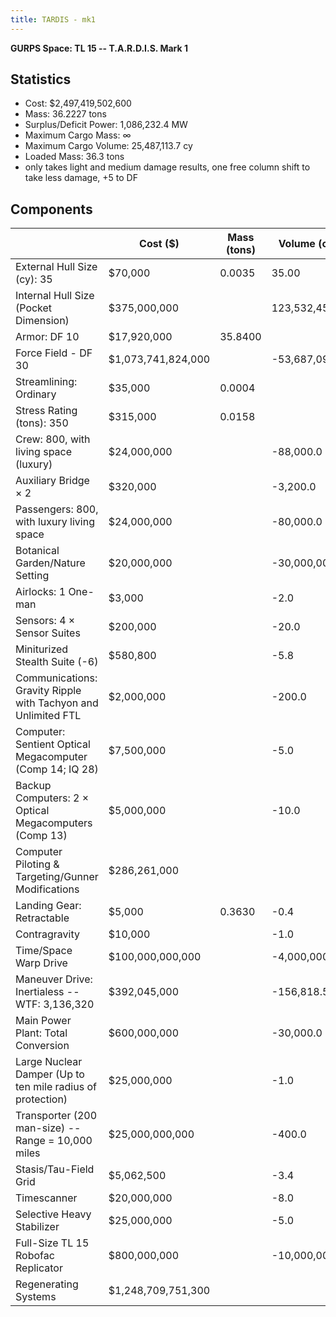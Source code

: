 ```yaml
---
title: TARDIS - mk1
---
```

**GURPS Space: TL 15 -- T.A.R.D.I.S. Mark 1**

## Statistics

* Cost: $2,497,419,502,600
* Mass: 36.2227 tons
* Surplus/Deficit Power: 1,086,232.4 MW
* Maximum Cargo Mass: ∞
* Maximum Cargo Volume: 25,487,113.7 cy
* Loaded Mass: 36.3 tons
* only takes light and medium damage results, one free column shift to take less damage, +5 to DF

## Components

||Cost ($)|Mass (tons)|Volume (cy)|Power (MW)|
|--- |--- |--- |--- |--- |
|External Hull Size (cy): 35|$70,000|0.0035|35.00||
|Internal Hull Size (Pocket Dimension)|$375,000,000||123,532,450.0||
|Armor: DF 10|$17,920,000|35.8400|||
|Force Field - DF 30|$1,073,741,824,000||-53,687,091.2|-4.0|
|Streamlining: Ordinary|$35,000|0.0004|||
|Stress Rating (tons): 350|$315,000|0.0158|||
|Crew: 800, with living space (luxury)|$24,000,000||-88,000.0||
|Auxiliary Bridge × 2|$320,000||-3,200.0||
|Passengers: 800, with luxury living space|$24,000,000||-80,000.0||
|Botanical Garden/Nature Setting|$20,000,000||-30,000,000.0||
|Airlocks: 1 One-man|$3,000||-2.0||
|Sensors: 4 × Sensor Suites|$200,000||-20.0|-4.0|
|Miniturized Stealth Suite (-6)|$580,800||-5.8|-16.0|
|Communications: Gravity Ripple with Tachyon and Unlimited FTL|$2,000,000||-200.0|-100.0|
|Computer: Sentient Optical Megacomputer (Comp 14; IQ 28)|$7,500,000||-5.0||
|Backup Computers: 2 × Optical Megacomputers (Comp 13)|$5,000,000||-10.0||
|Computer Piloting & Targeting/Gunner Modifications|$286,261,000||||
|Landing Gear: Retractable|$5,000|0.3630|-0.4||
|Contragravity|$10,000||-1.0|-2.0|
|Time/Space Warp Drive|$100,000,000,000||-4,000,000.0|-500,000.0|
|Maneuver Drive: Inertialess -- WTF: 3,136,320|$392,045,000||-156,818.5|-313,632.0|
|Main Power Plant: Total Conversion|$600,000,000||-30,000.0|2,000,000.0|
|Large Nuclear Damper (Up to ten mile radius of protection)|$25,000,000||-1.0|-0.1|
|Transporter (200 man-size) -- Range = 10,000 miles|$25,000,000,000||-400.0|-2,000.0|
|Stasis/Tau-Field Grid|$5,062,500||-3.4|-4.5|
|Timescanner|$20,000,000||-8.0||
|Selective Heavy Stabilizer|$25,000,000||-5.0|-5.0|
|Full-Size TL 15 Robofac Replicator|$800,000,000||-10,000,000.0|-100,000.0|
|Regenerating Systems|$1,248,709,751,300||||
